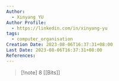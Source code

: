 ```yaml
---
Author:
  - Xinyang YU
Author Profile:
  - https://linkedin.com/in/xinyang-yu
tags:
  - computer_organisation
Creation Date: 2023-08-06T16:37:31+08:00
Last Date: 2023-08-06T16:37:31+08:00
References:
---
```

>[!note] 8 [[Bits]]